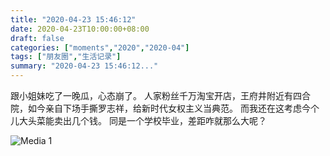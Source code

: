 ```yaml
---
title: "2020-04-23 15:46:12"
date: 2020-04-23T10:00:00+08:00
draft: false
categories: ["moments","2020","2020-04"]
tags: ["朋友圈","生活记录"]
summary: "2020-04-23 15:46:12..."
---
```


跟小姐妹吃了一晚瓜，心态崩了。
人家粉丝千万淘宝开店，王府井附近有四合院，如今亲自下场手撕罗志祥，给新时代女权主义当典范。
而我还在这考虑今个儿大头菜能卖出几个钱。
同是一个学校毕业，差距咋就那么大呢？

![Media 1](/Moments/photos/2020-04-23/202004231546120.jpg)

